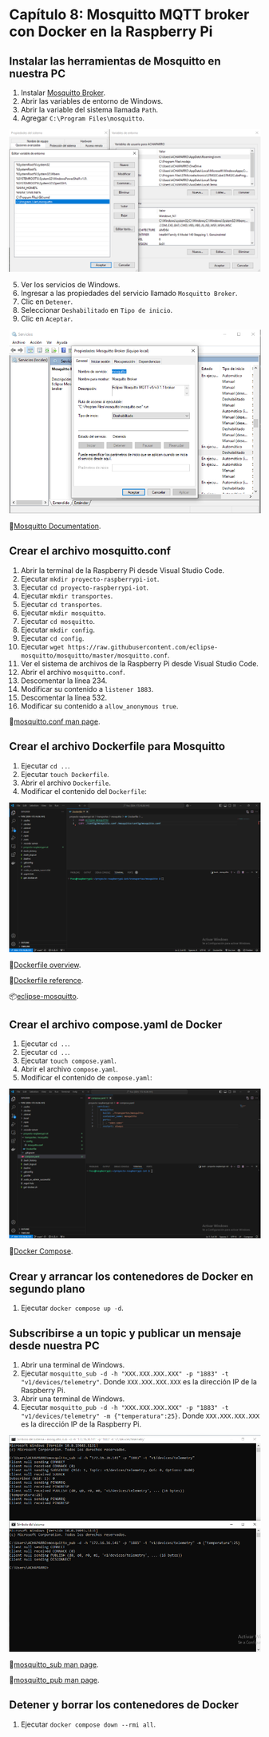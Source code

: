 # Capítulo 8: Mosquitto MQTT broker con Docker en la Raspberry Pi

## Instalar las herramientas de Mosquitto en nuestra PC

1. Instalar [Mosquitto Broker](https://mosquitto.org/download/).
2. Abrir las variables de entorno de Windows.
3. Abrir la variable del sistema llamada `Path`.
4. Agregar `C:\Program Files\mosquitto`.

![Variable Path](1.png)

5. Ver los servicios de Windows.
6. Ingresar a las propiedades del servicio llamado `Mosquitto Broker`.
7. Clic en `Detener`.
8. Seleccionar `Deshabilitado` en `Tipo de inicio`.
9. Clic en `Aceptar`.

![Servicio Mosquitto Broker](2.png)

📝[Mosquitto Documentation](https://mosquitto.org/documentation/).

## Crear el archivo mosquitto.conf

1. Abrir la terminal de la Raspberry Pi desde Visual Studio Code.
2. Ejecutar `mkdir proyecto-raspberrypi-iot`.
3. Ejecutar `cd proyecto-raspberrypi-iot`.
4. Ejecutar `mkdir transportes`.
5. Ejecutar `cd transportes`.
6. Ejecutar `mkdir mosquitto`.
7. Ejecutar `cd mosquitto`.
8. Ejecutar `mkdir config`.
9. Ejecutar `cd config`.
10. Ejecutar `wget https://raw.githubusercontent.com/eclipse-mosquitto/mosquitto/master/mosquitto.conf`.
11. Ver el sistema de archivos de la Raspberry Pi desde Visual Studio Code.
12. Abrir el archivo `mosquitto.conf`.
13. Descomentar la línea 234.
14. Modificar su contenido a `listener 1883`.
15. Descomentar la línea 532.
16. Modificar su contenido a `allow_anonymous true`.

📝[mosquitto.conf man page](https://mosquitto.org/man/mosquitto-conf-5.html).

## Crear el archivo Dockerfile para Mosquitto

1. Ejecutar `cd ..`.
2. Ejecutar `touch Dockerfile`.
3. Abrir el archivo `Dockerfile`.
4. Modificar el contenido del `Dockerfile`:

![Dockerfile](3.png)

📝[Dockerfile overview](https://docs.docker.com/build/concepts/dockerfile/).

📝[Dockerfile reference](https://docs.docker.com/reference/dockerfile/).

📦[eclipse-mosquitto](https://hub.docker.com/_/eclipse-mosquitto).

## Crear el archivo compose.yaml de Docker

1. Ejecutar `cd ..`.
2. Ejecutar `cd ..`.
3. Ejecutar `touch compose.yaml`.
4. Abrir el archivo `compose.yaml`.
5. Modificar el contenido de `compose.yaml`:

![compose.yaml](4.png)

📝[Docker Compose](https://docs.docker.com/compose/).

## Crear y arrancar los contenedores de Docker en segundo plano

1. Ejecutar `docker compose up -d`.

## Subscribirse a un topic y publicar un mensaje desde nuestra PC

1. Abrir una terminal de Windows.
2. Ejecutar `mosquitto_sub -d -h "XXX.XXX.XXX.XXX" -p "1883" -t "v1/devices/telemetry"`. Donde `XXX.XXX.XXX.XXX` es la dirección IP de la Raspberry Pi.
3. Abrir una terminal de Windows.
4. Ejecutar `mosquitto_pub -d -h "XXX.XXX.XXX.XXX" -p "1883" -t "v1/devices/telemetry" -m {"temperatura":25}`. Donde `XXX.XXX.XXX.XXX` es la dirección IP de la Raspberry Pi.

![mosquitto_sub y mosquitto_pub](5.png)

📝[mosquitto_sub man page](https://mosquitto.org/man/mosquitto_sub-1.html).

📝[mosquitto_pub man page](https://mosquitto.org/man/mosquitto_pub-1.html).

## Detener y borrar los contenedores de Docker

1. Ejecutar `docker compose down --rmi all`.
